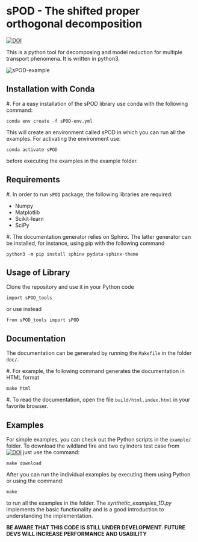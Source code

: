 sPOD - The shifted  proper orthogonal decomposition
===================================================
[![DOI](https://zenodo.org/badge/159800529.svg)](https://zenodo.org/doi/10.5281/zenodo.13366119)

This is a python tool for decomposing and model reduction for multiple transport
phenomena.
It is written in python3.

![sPOD-example](https://github.com/MOR-transport/sPOD/blob/sPOD-main/sPOD_vortex-shedding.gif)

Installation with Conda
------------------------
#. For a easy installation of the sPOD library use conda with the following command:

    conda env create -f sPOD-env.yml

This will create an environment called sPOD in which you can run all the examples.
For activating the environment use:

    conda activate sPOD

before executing the examples in the example folder.

Requirements
-------------

#. In order to run `sPOD` package, the following libraries are required:
 * Numpy
 * Matplotlib
 * Scikit-learn
 * SciPy

#. The documentation generator relies on Sphinx.
   The latter generator can be installed, for instance, using pip with the
   following command

    python3 -m pip install sphinx pydata-sphinx-theme

 
Usage of Library
-----------------
Clone the repository and use it in your Python code

    import sPOD_tools

or use instead

    from sPOD_tools import sPOD

Documentation
-------------
The documentation can be generated by running the `Makefile` in the folder
`doc/`.

#. For example, the following command generates the documentation in HTML format

    make html

#. To read the documentation, open the file `build/html.index.html` in your
   favorite browser.
    
Examples
--------
For simple examples, you can check out the Python scripts in the `example/`
folder. To download the wildland fire and two cylinders test case from [![DOI](https://zenodo.org/badge/DOI/10.5281/zenodo.13355796.svg)](https://doi.org/10.5281/zenodo.13355796) just use the command:

    make download

After you can run the individual examples by executing them using Python or using the command:

    make

to run all the examples in the folder. The *synthetic_examples_1D.py* implements the basic functionality and is a good introduction to understanding the implementation.

**BE AWARE THAT THIS CODE IS STILL UNDER DEVELOPMENT. FUTURE DEVS WILL INCREASE PERFORMANCE AND USABILITY**
